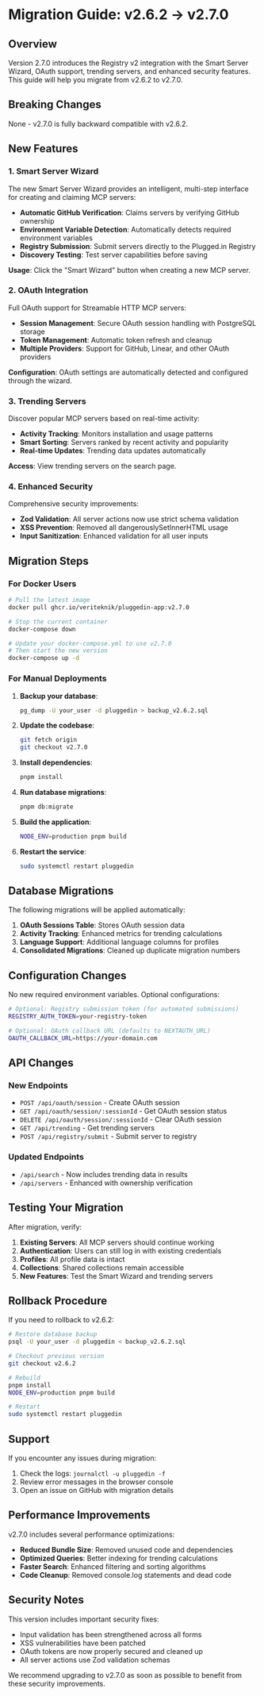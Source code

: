 # Migration Guide: v2.6.2 → v2.7.0

## Overview

Version 2.7.0 introduces the Registry v2 integration with the Smart Server Wizard, OAuth support, trending servers, and enhanced security features. This guide will help you migrate from v2.6.2 to v2.7.0.

## Breaking Changes

None - v2.7.0 is fully backward compatible with v2.6.2.

## New Features

### 1. Smart Server Wizard

The new Smart Server Wizard provides an intelligent, multi-step interface for creating and claiming MCP servers:

- **Automatic GitHub Verification**: Claims servers by verifying GitHub ownership
- **Environment Variable Detection**: Automatically detects required environment variables
- **Registry Submission**: Submit servers directly to the Plugged.in Registry
- **Discovery Testing**: Test server capabilities before saving

**Usage**: Click the "Smart Wizard" button when creating a new MCP server.

### 2. OAuth Integration

Full OAuth support for Streamable HTTP MCP servers:

- **Session Management**: Secure OAuth session handling with PostgreSQL storage
- **Token Management**: Automatic token refresh and cleanup
- **Multiple Providers**: Support for GitHub, Linear, and other OAuth providers

**Configuration**: OAuth settings are automatically detected and configured through the wizard.

### 3. Trending Servers

Discover popular MCP servers based on real-time activity:

- **Activity Tracking**: Monitors installation and usage patterns
- **Smart Sorting**: Servers ranked by recent activity and popularity
- **Real-time Updates**: Trending data updates automatically

**Access**: View trending servers on the search page.

### 4. Enhanced Security

Comprehensive security improvements:

- **Zod Validation**: All server actions now use strict schema validation
- **XSS Prevention**: Removed all dangerouslySetInnerHTML usage
- **Input Sanitization**: Enhanced validation for all user inputs

## Migration Steps

### For Docker Users

```bash
# Pull the latest image
docker pull ghcr.io/veriteknik/pluggedin-app:v2.7.0

# Stop the current container
docker-compose down

# Update your docker-compose.yml to use v2.7.0
# Then start the new version
docker-compose up -d
```

### For Manual Deployments

1. **Backup your database**:
   ```bash
   pg_dump -U your_user -d pluggedin > backup_v2.6.2.sql
   ```

2. **Update the codebase**:
   ```bash
   git fetch origin
   git checkout v2.7.0
   ```

3. **Install dependencies**:
   ```bash
   pnpm install
   ```

4. **Run database migrations**:
   ```bash
   pnpm db:migrate
   ```

5. **Build the application**:
   ```bash
   NODE_ENV=production pnpm build
   ```

6. **Restart the service**:
   ```bash
   sudo systemctl restart pluggedin
   ```

## Database Migrations

The following migrations will be applied automatically:

1. **OAuth Sessions Table**: Stores OAuth session data
2. **Activity Tracking**: Enhanced metrics for trending calculations
3. **Language Support**: Additional language columns for profiles
4. **Consolidated Migrations**: Cleaned up duplicate migration numbers

## Configuration Changes

No new required environment variables. Optional configurations:

```bash
# Optional: Registry submission token (for automated submissions)
REGISTRY_AUTH_TOKEN=your-registry-token

# Optional: OAuth callback URL (defaults to NEXTAUTH_URL)
OAUTH_CALLBACK_URL=https://your-domain.com
```

## API Changes

### New Endpoints

- `POST /api/oauth/session` - Create OAuth session
- `GET /api/oauth/session/:sessionId` - Get OAuth session status
- `DELETE /api/oauth/session/:sessionId` - Clear OAuth session
- `GET /api/trending` - Get trending servers
- `POST /api/registry/submit` - Submit server to registry

### Updated Endpoints

- `/api/search` - Now includes trending data in results
- `/api/servers` - Enhanced with ownership verification

## Testing Your Migration

After migration, verify:

1. **Existing Servers**: All MCP servers should continue working
2. **Authentication**: Users can still log in with existing credentials
3. **Profiles**: All profile data is intact
4. **Collections**: Shared collections remain accessible
5. **New Features**: Test the Smart Wizard and trending servers

## Rollback Procedure

If you need to rollback to v2.6.2:

```bash
# Restore database backup
psql -U your_user -d pluggedin < backup_v2.6.2.sql

# Checkout previous version
git checkout v2.6.2

# Rebuild
pnpm install
NODE_ENV=production pnpm build

# Restart
sudo systemctl restart pluggedin
```

## Support

If you encounter any issues during migration:

1. Check the logs: `journalctl -u pluggedin -f`
2. Review error messages in the browser console
3. Open an issue on GitHub with migration details

## Performance Improvements

v2.7.0 includes several performance optimizations:

- **Reduced Bundle Size**: Removed unused code and dependencies
- **Optimized Queries**: Better indexing for trending calculations
- **Faster Search**: Enhanced filtering and sorting algorithms
- **Code Cleanup**: Removed console.log statements and dead code

## Security Notes

This version includes important security fixes:

- Input validation has been strengthened across all forms
- XSS vulnerabilities have been patched
- OAuth tokens are now properly secured and cleaned up
- All server actions use Zod validation schemas

We recommend upgrading to v2.7.0 as soon as possible to benefit from these security improvements.